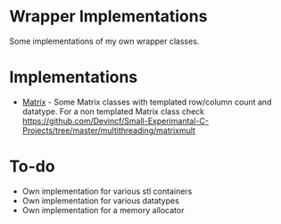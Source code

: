 # Wrapper Implementations

Some implementations of my own wrapper classes.

# Implementations

* [Matrix](https://github.com/Devincf/Small-Experimantal-C-Projects/tree/master/wrapper%20implementations/matrix) - Some Matrix classes with templated row/column count and datatype. For a non templated Matrix class check https://github.com/Devincf/Small-Experimantal-C-Projects/tree/master/multithreading/matrixmult


# To-do

* Own implementation for various stl containers
* Own implementation for various datatypes
* Own implementation for a memory allocator
